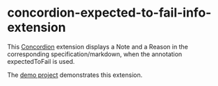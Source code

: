 # concordion-expected-to-fail-info-extension

This [Concordion](www.concordion.org) extension displays a Note and a Reason in the corresponding specification/markdown, when the annotation expectedToFail is used.

The [demo project](https://github.com/concordion/concordion-expected-to-fail-info-extension-demo) demonstrates this extension.